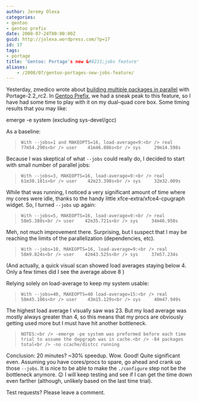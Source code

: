 ```yaml
---
author: Jeremy Olexa
categories:
- gentoo
- gentoo prefix
date: 2008-07-24T00:00:00Z
guid: http://jolexa.wordpress.com/?p=17
id: 17
tags:
- portage
title: 'Gentoo: Portage's new &#8211;jobs feature'
aliases:
    - /2008/07/gentoo-portages-new-jobs-feature/
---
```


Yesterday, zmedico wrote about <a href="http://planet.gentoo.org/developers/zmedico/2008/07/23/portage_parallel_builds" target="_blank">building multiple packages in parallel</a> with Portage-2.2_rc2. In [Gentoo Prefix][1], we had a sneak peak to this feature, so I have had some time to play with it on my dual-quad core box. Some timing results that you may like:

emerge -e system (excluding sys-devel/gcc)

As a baseline:

> `With --jobs=1 and MAKEOPTS=16, load-average=9:<br />
real    77m54.290s<br />
user    41m46.086s<br />
sys     29m14.598s`

Because I was skeptical of what `--jobs` could really do, I decided to start with small number of parallel jobs:

> `With --jobs=3, MAKEOPTS=16, load-average=9:<br />
real    61m30.181s<br />
user    42m23.398s<br />
sys     32m32.009s`

While that was running, I noticed a very significant amount of time where my cores were idle, thanks to the handy little xfce-extra/xfce4-cpugraph widget. So, I turned `--jobs` up again:

> `With --jobs=5, MAKEOPTS=16, load-average=9:<br />
real    58m5.388s<br />
user    42m35.721s<br />
sys     34m46.950s`

Meh, not much improvement there. Surprising, but I suspect that I may be reaching the limits of the parallelization (dependencies, etc).

> `With --jobs=10, MAKEOPTS=16, load-average=9:<br />
real    58m9.824s<br />
user    42m43.525s<br />
sys     37m57.234s`

(And actually, a quick visual scan showed load averages staying below 4. Only a few times did I see the average above 8 )

Relying solely on load-average to keep my system usable:

> `With --jobs=40, MAKEOPTS=40 load-average=15:<br />
real    58m45.106s<br />
user    43m15.129s<br />
sys     40m47.949s`

The highest load average I visually saw was 23. But my load average was mostly always greater than 4, so this means that my procs are obviously getting used more but I must have hit another bottleneck.

> `NOTES:<br />
-emerge -pe system was preformed before each time trial to assume the depgraph was in cache.<br />
-84 packages total<br />
-no ccache/distcc running`

Conclusion: 20 minutes? ~30% speedup. Wow. Good! Quite significant even. Assuming you have cores/procs to spare, go ahead and crank up those `--jobs`. It is nice to be able to make the `./configure` step not be the bottleneck anymore. 😉 I will keep testing and see if I can get the time down even farther (although, unlikely based on the last time trial).

Test requests? Please leave a comment.

 [1]: http://www.gentoo.org/proj/en/gentoo-alt/prefix/index.xml